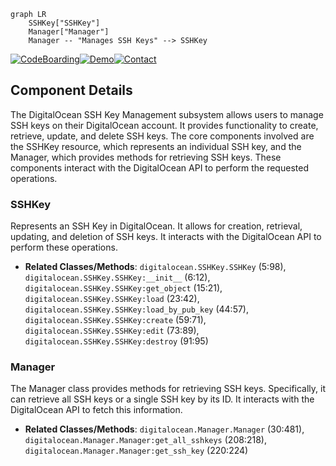 ```mermaid
graph LR
    SSHKey["SSHKey"]
    Manager["Manager"]
    Manager -- "Manages SSH Keys" --> SSHKey
```
[![CodeBoarding](https://img.shields.io/badge/Generated%20by-CodeBoarding-9cf?style=flat-square)](https://github.com/CodeBoarding/GeneratedOnBoardings)[![Demo](https://img.shields.io/badge/Try%20our-Demo-blue?style=flat-square)](https://www.codeboarding.org/demo)[![Contact](https://img.shields.io/badge/Contact%20us%20-%20codeboarding@gmail.com-lightgrey?style=flat-square)](mailto:codeboarding@gmail.com)

## Component Details

The DigitalOcean SSH Key Management subsystem allows users to manage SSH keys on their DigitalOcean account. It provides functionality to create, retrieve, update, and delete SSH keys. The core components involved are the SSHKey resource, which represents an individual SSH key, and the Manager, which provides methods for retrieving SSH keys. These components interact with the DigitalOcean API to perform the requested operations.

### SSHKey
Represents an SSH Key in DigitalOcean. It allows for creation, retrieval, updating, and deletion of SSH keys. It interacts with the DigitalOcean API to perform these operations.
- **Related Classes/Methods**: `digitalocean.SSHKey.SSHKey` (5:98), `digitalocean.SSHKey.SSHKey:__init__` (6:12), `digitalocean.SSHKey.SSHKey:get_object` (15:21), `digitalocean.SSHKey.SSHKey:load` (23:42), `digitalocean.SSHKey.SSHKey:load_by_pub_key` (44:57), `digitalocean.SSHKey.SSHKey:create` (59:71), `digitalocean.SSHKey.SSHKey:edit` (73:89), `digitalocean.SSHKey.SSHKey:destroy` (91:95)

### Manager
The Manager class provides methods for retrieving SSH keys. Specifically, it can retrieve all SSH keys or a single SSH key by its ID. It interacts with the DigitalOcean API to fetch this information.
- **Related Classes/Methods**: `digitalocean.Manager.Manager` (30:481), `digitalocean.Manager.Manager:get_all_sshkeys` (208:218), `digitalocean.Manager.Manager:get_ssh_key` (220:224)